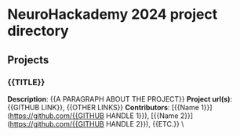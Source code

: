 # NeuroHackademy 2024 project directory

## Projects

### {{TITLE}}
**Description**: {{A PARAGRAPH ABOUT THE PROJECT}}
**Project url(s)**: {{GITHUB LINK}}, {{OTHER LINKS}}
**Contributors**: [{{Name 1}}](https://github.com/{{GITHUB HANDLE 1}}), [{{Name 2}}](https://github.com/{{GITHUB HANDLE 2}}), {{ETC.}} \
